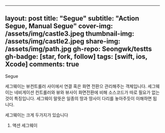 
---
layout: post
title: "Segue" 
subtitle:  "Action Segue, Manual Segue"
cover-img: /assets/img/castle3.jpeg
thumbnail-img: /assets/img/castle2.jpeg
share-img: /assets/img/path.jpg
gh-repo: Seongwk/testts
gh-badge: [star, fork, follow]
tags: [swift, ios, Xcode]
comments: true
---

Segue

세그웨이는 뷰컨트롤러 사이에서 연결 혹은 화면 전환으 관리해주는 객체입니다.
세그웨이는 네비게이션 컨트롤러와 뷰와 뷰사이 화면전환에 비해 소스코드가 따로 필요가 없는 것이 특징입니다.
세그웨이 말뜻은 일종의 땅과 땅사이 다리를 놓아주듯이 이해하면 됩니다.

세그웨이는 크게 두가지가 있습니다

1. 액션 세그웨이
